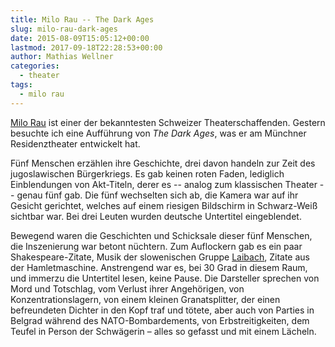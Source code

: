 ```yaml
---
title: Milo Rau -- The Dark Ages
slug: milo-rau-dark-ages
date: 2015-08-09T15:05:12+00:00
lastmod: 2017-09-18T22:28:53+00:00
author: Mathias Wellner
categories:
  - theater
tags:
  - milo rau
---
```

<a href="https://de.wikipedia.org/wiki/Milo_Rau" title="Milo Rau" target="_blank">Milo Rau</a> ist einer der bekanntesten Schweizer Theaterschaffenden. Gestern besuchte ich eine Aufführung von _The Dark Ages_, was er am Münchner Residenztheater entwickelt hat. 

Fünf Menschen erzählen ihre Geschichte, drei davon handeln zur Zeit des jugoslawischen Bürgerkriegs. Es gab keinen roten Faden, lediglich Einblendungen von Akt-Titeln, derer es -- analog zum klassischen Theater -- genau fünf gab. Die fünf wechselten sich ab, die Kamera war auf ihr Gesicht gerichtet, welches auf einem riesigen Bildschirm in Schwarz-Weiß sichtbar war. Bei drei Leuten wurden deutsche Untertitel eingeblendet. 

Bewegend waren die Geschichten und Schicksale dieser fünf Menschen, die Inszenierung war betont nüchtern. Zum Auflockern gab es ein paar Shakespeare-Zitate, Musik der slowenischen Gruppe <a href="http://www.laibach.org/" title="Laibach" target="_blank">Laibach</a>, Zitate aus der Hamletmaschine. Anstrengend war es, bei 30 Grad in diesem Raum, und immerzu die Untertitel lesen, keine Pause. Die Darsteller sprechen von Mord und Totschlag, vom Verlust ihrer Angehörigen, von Konzentrationslagern, von einem kleinen Granatsplitter, der einen befreundeten Dichter in den Kopf traf und tötete, aber auch von Parties in Belgrad während des NATO-Bombardements, von Erbstreitigkeiten, dem Teufel in Person der Schwägerin &ndash; alles so gefasst und mit einem Lächeln.